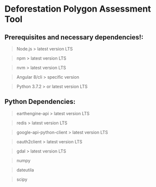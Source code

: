 # Deforestation Polygon Assessment Tool

## Prerequisites and necessary dependencies!:

> Node.js > latest version LTS

> npm > latest version LTS

> nvm > latest version LTS

> Angular 8/cli > specific version

> Python 3.7.2 > or latest version LTS

## Python Dependencies:

> earthengine-api > latest version LTS
 
> redis > latest version LTS

> google-api-python-client > latest version LTS

> oauth2client > latest version LTS

> gdal > latest version LTS

> numpy

> dateutila

> scipy

